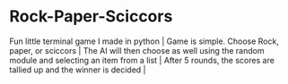 # Rock-Paper-Sciccors
Fun little terminal game I made in python | Game is simple. Choose Rock, paper, or sciccors | The AI will then choose as well using the random module and selecting an item from a list |
After 5 rounds, the scores are tallied up and the winner is decided |
